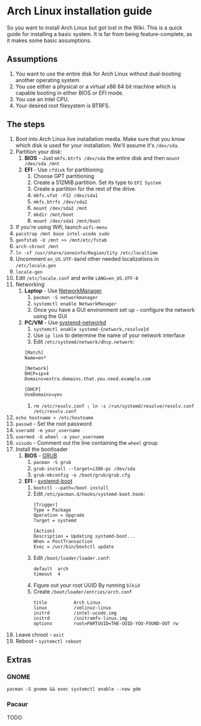 # Arch Linux installation guide

So you want to install Arch Linux but got lost in the Wiki. This is a quick guide for installing a
basic system. It is far from being feature-complete, as it makes some basic assumptions.

## Assumptions
1. You want to use the entire disk for Arch Linux without dual-booting another operating system.
1. You use either a physical or a virtual x86 64 bit machine which is capable booting in either BIOS or EFI mode.
1. You use an Intel CPU.
1. Your desired root filesystem is BTRFS.

## The steps

1. Boot into Arch Linux live installation media. Make sure that you know which disk is used for your
   installation. We'll assume it's `/dev/sda`.
1. Partition your disk:
   1. **BIOS** - Just `mkfs.btrfs /dev/sda` the entire disk and then `mount /dev/sda /mnt`
   1. **EFI** - Use `cfdisk` for partitioning:
      1. Choose GPT partitioning
      1. Create a 512MiB partition. Set its type to `EFI System`
      1. Create a partition for the rest of the drive.
      1. `mkfs.vfat -F32 /dev/sda1`
      1. `mkfs.btrfs /dev/sda2`
      1. `mount /dev/sda2 /mnt`
      1. `mkdir /mnt/boot`
      1. `mount /dev/sda1 /mnt/boot`
1. If you're using Wifi, launch `wifi-menu`
1. `pacstrap /mnt base intel-ucode sudo`
1. `genfstab -U /mnt >> /mnt/etc/fstab`
1. `arch-chroot /mnt`
1. `ln -sf /usr/share/zoneinfo/Region/City /etc/localtime`
1. Uncomment `en_US.UTF-8`and other needed localizations in `/etc/locale.gen`
1. `locale-gen`
1. Edit `/etc/locale.conf` and write `LANG=en_US.UTF-8`
1. Networking
   1. **Laptop** - Use [NetworkManager](https://wiki.archlinux.org/index.php/NetworkManager)
      1. `pacman -S networkmanager`
      1. `systemctl enable NetworkManager`
      1. Once you have a GUI environment set up - configure the network using the GUI
   1. **PC/VM** - Use [systemd-networkd](https://wiki.archlinux.org/index.php/Systemd-networkd)
      1. `systemctl enable systemd-{network,resolve}d`
      1. Use `ip link` to determine the name of your network interface
      1. Edit `/etc/systemd/network/dhcp.network`:
      ```
      [Match]
      Name=en*

      [Network]
      DHCP=ipv4
      Domains=extra.domains.that.you.need.example.com

      [DHCP]
      UseDomains=yes
      ```
      1. `rm /etc/resolv.conf ; ln -s /run/systemd/resolve/resolv.conf /etc/resolv.conf`
1. `echo hostname > /etc/hostname`
1. `passwd` - Set the root password
1. `useradd -m your_username`
1. `usermod -G wheel -a your_username`
1. `visudo` - Comment out the line containing the `wheel` group
1. Install the bootloader
    1. **BIOS** - [GRUB](https://wiki.archlinux.org/index.php/GRUB)
       1. `pacman -S grub`
       1. `grub-install --target=i386-pc /dev/sda`
       1. `grub-mkconfig -o /boot/grub/grub.cfg`
    1. **EFI** - [systemd-boot](https://wiki.archlinux.org/index.php/Systemd-boot)
       1. `bootctl --path=/boot install`
       1. Edit `/etc/pacman.d/hooks/systemd-boot.hook`:
          ```
          [Trigger]
          Type = Package
          Operation = Upgrade
          Target = systemd

          [Action]
          Description = Updating systemd-boot...
          When = PostTransaction
          Exec = /usr/bin/bootctl update
          ```
       1. Edit `/boot/loader/loader.conf`:
          ```
          default  arch
          timeout  4
          ```
       1. Figure out your root UUID By running `blkid`
       1. Create `/boot/loader/entries/arch.conf`
          ```
          title          Arch Linux
          linux          /vmlinuz-linux
          initrd         /intel-ucode.img
          initrd         /initramfs-linux.img
          options        root=PARTUUID=THE-UUID-YOU-FOUND-OUT rw
          ```
1. Leave chroot - `exit`
1. Reboot - `systemctl reboot`

## Extras
### GNOME
`pacman -S gnome && exec systemctl enable --now gdm`

### Pacaur
TODO
